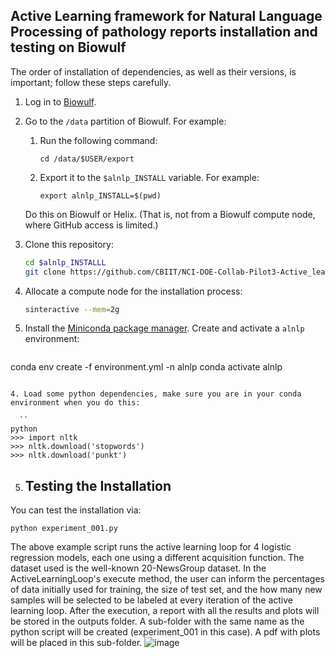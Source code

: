 ## Active Learning framework for Natural Language Processing of pathology reports installation and testing on Biowulf

The order of installation of dependencies, as well as their versions, is important; follow these steps carefully.

1. Log in to [Biowulf](https://hpc.nih.gov/docs/connect.html). 

2. Go to the `/data` partition of Biowulf. For example: 

   1. Run the following command:
   
      ```cd /data/$USER/export```
   
   2. Export it to the `$alnlp_INSTALL` variable. For example: 
   
      ```export alnlp_INSTALL=$(pwd)```

   Do this on Biowulf or Helix. (That is, not from a Biowulf compute node, where GitHub access is limited.)
 
3. Clone this repository: 

   ```bash
   cd $alnlp_INSTALLL
   git clone https://github.com/CBIIT/NCI-DOE-Collab-Pilot3-Active_learning_NLP.git
   ```
2. Allocate a compute node for the installation process:

   ```bash
   sinteractive --mem=2g
   ```
3. Install the [Miniconda package manager](https://docs.conda.io/en/latest/miniconda.html). Create and activate a `alnlp` environment:

   ```bash
conda env create -f environment.yml -n alnlp
conda activate alnlp
 ```

4. Load some python dependencies, make sure you are in your conda environment when you do this:

   ``
python
>>> import nltk
>>> nltk.download('stopwords')
>>> nltk.download('punkt')
```

5. ## Testing the Installation

You can test the installation via:

```cd $alnlp_INSTALLL/NCI-DOE-Collab-Pilot3-Active_learning_NLP/experiments
python experiment_001.py
```
The above example script runs the active learning loop for 4 logistic regression models, each one using a different acquisition function. The dataset used is the well-known 20-NewsGroup dataset. In the ActiveLearningLoop's execute method, the user can inform the percentages of data initially used for training, the size of test set, and the how many new samples will be selected to be labeled at every iteration of the active learning loop. After the execution, a report with all the results and plots will be stored in the outputs folder. A sub-folder with the same name as the python script will be created (experiment_001 in this case). A pdf with plots will be placed in this sub-folder.
![image](https://user-images.githubusercontent.com/90928004/152185081-0dc721b2-42a2-4160-8211-71665cb36a63.png)


